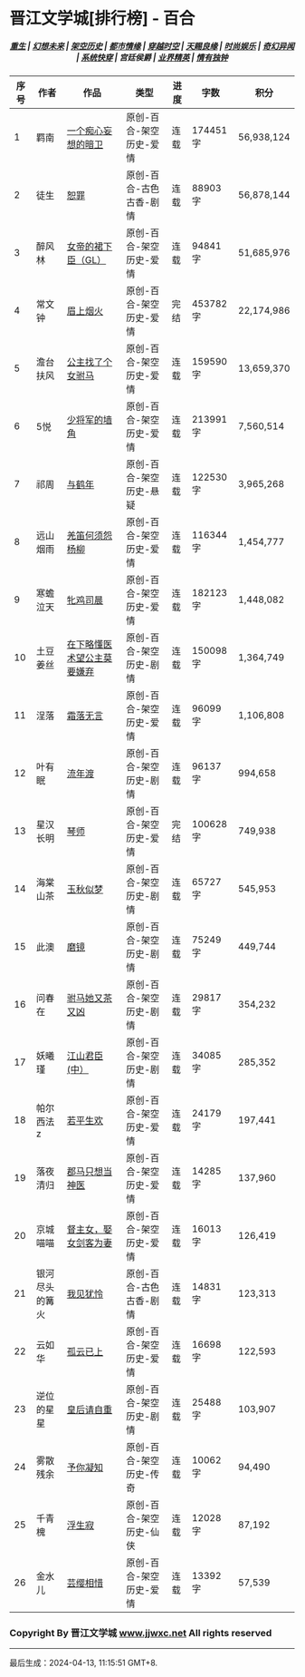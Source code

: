 # 晋江文学城[排行榜] - 百合

<h5 align="center">
	<a href="https://github.com/amaliegay/jjwxc-charts/blob/main/重生.md">重生</a> |
	<a href="https://github.com/amaliegay/jjwxc-charts/blob/main/幻想未来.md">幻想未来</a> |
	<a href="https://github.com/amaliegay/jjwxc-charts/blob/main/架空历史.md">架空历史</a> |
	<a href="https://github.com/amaliegay/jjwxc-charts/blob/main/都市情缘.md">都市情缘</a> |
	<a href="https://github.com/amaliegay/jjwxc-charts/blob/main/README.md">穿越时空</a> |
	<a href="https://github.com/amaliegay/jjwxc-charts/blob/main/天赐良缘.md">天赐良缘</a> |
	<a href="https://github.com/amaliegay/jjwxc-charts/blob/main/时尚娱乐.md">时尚娱乐</a> |
	<a href="https://github.com/amaliegay/jjwxc-charts/blob/main/奇幻异闻.md">奇幻异闻</a> |
	<a href="https://github.com/amaliegay/jjwxc-charts/blob/main/系统快穿.md">系统快穿</a> |
	<b>宫廷侯爵</b> |
	<a href="https://github.com/amaliegay/jjwxc-charts/blob/main/业界精英.md">业界精英</a> |
	<a href="https://github.com/amaliegay/jjwxc-charts/blob/main/情有独钟.md">情有独钟</a>
</h5>

| 序号 | 作者 | 作品 | 类型 | 进度 | 字数 | 积分 |
|-----|------|------|-----|------|------|-----|
| 1 | 羁南 | [一个痴心妄想的暗卫](https://www.jjwxc.net/onebook.php?novelid=8385571) | 原创-百合-架空历史-爱情 | 连载 | 174451字 | 56,938,124 |
| 2 | 徒生 | [恕罪](https://www.jjwxc.net/onebook.php?novelid=4892355) | 原创-百合-古色古香-剧情 | 连载 | 88903字 | 56,878,144 |
| 3 | 醉风林 | [女帝的裙下臣（GL）](https://www.jjwxc.net/onebook.php?novelid=8312686) | 原创-百合-架空历史-爱情 | 连载 | 94841字 | 51,685,976 |
| 4 | 常文钟 | [眉上烟火](https://www.jjwxc.net/onebook.php?novelid=3567742) | 原创-百合-架空历史-爱情 | 完结 | 453782字 | 22,174,986 |
| 5 | 澹台扶风 | [公主找了个女驸马](https://www.jjwxc.net/onebook.php?novelid=4166846) | 原创-百合-架空历史-爱情 | 连载 | 159590字 | 13,659,370 |
| 6 | 5悦 | [少将军的墙角](https://www.jjwxc.net/onebook.php?novelid=8645654) | 原创-百合-架空历史-爱情 | 连载 | 213991字 | 7,560,514 |
| 7 | 祁周 | [与鹤年](https://www.jjwxc.net/onebook.php?novelid=8640599) | 原创-百合-架空历史-悬疑 | 连载 | 122530字 | 3,965,268 |
| 8 | 远山烟雨 | [羌笛何须怨杨柳](https://www.jjwxc.net/onebook.php?novelid=8685178) | 原创-百合-架空历史-爱情 | 连载 | 116344字 | 1,454,777 |
| 9 | 寒蟾泣天 | [牝鸡司晨](https://www.jjwxc.net/onebook.php?novelid=8674220) | 原创-百合-架空历史-爱情 | 连载 | 182123字 | 1,448,082 |
| 10 | 土豆姜丝 | [在下略懂医术望公主莫要嫌弃](https://www.jjwxc.net/onebook.php?novelid=8685462) | 原创-百合-架空历史-剧情 | 连载 | 150098字 | 1,364,749 |
| 11 | 浧落 | [霜落无言](https://www.jjwxc.net/onebook.php?novelid=8116942) | 原创-百合-架空历史-爱情 | 连载 | 96099字 | 1,106,808 |
| 12 | 叶有眠 | [流年渡](https://www.jjwxc.net/onebook.php?novelid=8707453) | 原创-百合-架空历史-剧情 | 连载 | 96137字 | 994,658 |
| 13 | 星汉长明 | [琴师](https://www.jjwxc.net/onebook.php?novelid=8674988) | 原创-百合-架空历史-爱情 | 完结 | 100628字 | 749,938 |
| 14 | 海棠山茶 | [玉秋似梦](https://www.jjwxc.net/onebook.php?novelid=8683123) | 原创-百合-架空历史-剧情 | 连载 | 65727字 | 545,953 |
| 15 | 此澳 | [磨镜](https://www.jjwxc.net/onebook.php?novelid=8774911) | 原创-百合-架空历史-剧情 | 连载 | 75249字 | 449,744 |
| 16 | 问春在 | [驸马她又茶又凶](https://www.jjwxc.net/onebook.php?novelid=8697096) | 原创-百合-架空历史-剧情 | 连载 | 29817字 | 354,232 |
| 17 | 妖曦瑾 | [江山君臣(中）](https://www.jjwxc.net/onebook.php?novelid=8504820) | 原创-百合-架空历史-剧情 | 连载 | 34085字 | 285,352 |
| 18 | 帕尔西法z | [若平生欢](https://www.jjwxc.net/onebook.php?novelid=8729027) | 原创-百合-架空历史-爱情 | 连载 | 24179字 | 197,441 |
| 19 | 落夜清归 | [郡马只想当神医](https://www.jjwxc.net/onebook.php?novelid=8760449) | 原创-百合-架空历史-爱情 | 连载 | 14285字 | 137,960 |
| 20 | 京城喵喵 | [督主女，娶女剑客为妻](https://www.jjwxc.net/onebook.php?novelid=8727912) | 原创-百合-架空历史-爱情 | 连载 | 16013字 | 126,419 |
| 21 | 银河尽头的篝火 | [我见犹怜](https://www.jjwxc.net/onebook.php?novelid=8656007) | 原创-百合-古色古香-剧情 | 连载 | 14831字 | 123,313 |
| 22 | 云如华 | [孤云已上](https://www.jjwxc.net/onebook.php?novelid=8689697) | 原创-百合-架空历史-爱情 | 连载 | 16698字 | 122,593 |
| 23 | 逆位的星星 | [皇后请自重](https://www.jjwxc.net/onebook.php?novelid=8765551) | 原创-百合-架空历史-剧情 | 连载 | 25488字 | 103,907 |
| 24 | 雾散残余 | [予你凝知](https://www.jjwxc.net/onebook.php?novelid=8666891) | 原创-百合-架空历史-传奇 | 连载 | 10062字 | 94,490 |
| 25 | 千青槐 | [浮生寂](https://www.jjwxc.net/onebook.php?novelid=8697739) | 原创-百合-架空历史-仙侠 | 连载 | 12028字 | 87,192 |
| 26 | 金水儿 | [芸缨相惜](https://www.jjwxc.net/onebook.php?novelid=8757074) | 原创-百合-架空历史-爱情 | 连载 | 13392字 | 57,539 |

### Copyright By 晋江文学城 www.jjwxc.net All rights reserved

---

最后生成：2024-04-13, 11:15:51 GMT+8.


